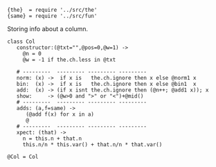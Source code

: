     {the}  = require '../src/the'
    {same} = require '../src/fun'

Storing info about a column.

    class Col
       constructor:(@txt="",@pos=0,@w=1) -> 
         @n = 0
         @w = -1 if the.ch.less in @txt

       # ---------  --------- --------- ---------
       norm: (x) ->  if x is   the.ch.ignore then x else @norm1 x
       bin:  (x) ->  if x is   the.ch.ignore then x else @bin1  x
       add:  (x) -> (if x isnt the.ch.ignore then (@n++; @add1 x)); x
       show:     -> (@w>0 and ">" or "<")+@mid()
       # ---------  --------- --------- ---------
       adds: (a,f=same) ->
          (@add f(x) for x in a)
          @
       # ---------  --------- --------- ---------
       xpect: (that) ->
         n = this.n + that.n
         this.n/n * this.var() + that.n/n * that.var()

    @Col = Col
